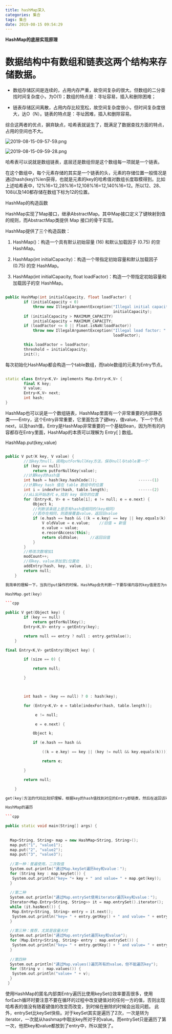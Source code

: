 ```yaml
---
title: hashMap深入
categories: 集合
tags: 集合
date: 2019-08-15 09:54:29
---
```

**HashMap的底层实现原理**

# 数据结构中有数组和链表这两个结构来存储数据。

- 数组存储区间是连续的，占用内存严重，故空间复杂的很大。但数组的二分查找时间复杂度小，为O(1)；数组的特点是：寻址容易，插入和删除困难；

- 链表存储区间离散，占用内存比较宽松，故空间复杂度很小，但时间复杂度很大，达O（N）。链表的特点是：寻址困难，插入和删除容易。

综合这两者的优点，摒弃缺点，哈希表就诞生了，既满足了数据查找方面的特点，占用的空间也不大。

![2019-08-15-09-57-59.png](https://ae01.alicdn.com/kf/H45f5eb34332749f1a23abbecfe8949c0T.png)

![2019-08-15-09-59-28.png](https://ae01.alicdn.com/kf/H095c3d1c12044540af0c10b52861a407X.png)

哈希表可以说就是数组链表，底层还是数组但是这个数组每一项就是一个链表。

在这个数组中，每个元素存储的其实是一个链表的头，元素的存储位置一般情况是通过hash(key)%len获得，也就是元素的key的哈希值对数组长度取模得到。比如上述哈希表中，12%16=12,28%16=12,108%16=12,140%16=12。所以12、28、108以及140都存储在数组下标为12的位置。

HashMap的构造函数

HashMap实现了Map接口，继承AbstractMap。其中Map接口定义了键映射到值的规则，而AbstractMap类提供 Map 接口的骨干实现。

HashMap提供了三个构造函数：

1. HashMap()：构造一个具有默认初始容量 (16) 和默认加载因子 (0.75) 的空 HashMap。

2. HashMap(int initialCapacity)：构造一个带指定初始容量和默认加载因子 (0.75) 的空 HashMap。

3. HashMap(int initialCapacity, float loadFactor)：构造一个带指定初始容量和加载因子的空 HashMap。

```cpp

public HashMap(int initialCapacity, float loadFactor) {
        if (initialCapacity < 0)
            throw new IllegalArgumentException("Illegal initial capacity: " +
                                               initialCapacity);
        if (initialCapacity > MAXIMUM_CAPACITY)
            initialCapacity = MAXIMUM_CAPACITY;
        if (loadFactor <= 0 || Float.isNaN(loadFactor))
            throw new IllegalArgumentException("Illegal load factor: " +
                                               loadFactor);

        this.loadFactor = loadFactor;
        threshold = initialCapacity;
        init();

```
每次初始化HashMap都会构造一个table数组，而table数组的元素为Entry节点。

```cpp

static class Entry<K,V> implements Map.Entry<K,V> {
        final K key;
        V value;
        Entry<K,V> next;
        int hash;
}

```
HashMap也可以说是一个数组链表，HashMap里面有一个非常重要的内部静态类——Entry，这个Entry非常重要，它里面包含了键key，值value，下一个节点next，以及hash值，Entry是HashMap非常重要的一个基础Bean，因为所有的内容都存在Entry里面，HashMap的本质可以理解为 Entry[ ] 数组。

HashMap.put(key,value)

```cpp

public V put(K key, V value) {
        //当key为null，调用putForNullKey方法，保存null与table第一个`        位置中，这是HashMap允许为null的原因
        if (key == null)
            return putForNullKey(value);
        //计算key的hash值
        int hash = hash(key.hashCode());                  ------(1)
        //计算key hash 值在 table 数组中的位置
        int i = indexFor(hash, table.length);             ------(2)
        //从i出开始迭代 e,找到 key 保存的位置
        for (Entry<K, V> e = table[i]; e != null; e = e.next) {
            Object k;
            //判断该条链上是否有hash值相同的(key相同)
            //若存在相同，则直接覆盖value，返回旧value
            if (e.hash == hash && ((k = e.key) == key || key.equals(k))) {
                V oldValue = e.value;    //旧值 = 新值
                e.value = value;
                e.recordAccess(this);
                return oldValue;     //返回旧值
            }
        }
        //修改次数增加1
        modCount++;
        //将key、value添加至i位置处
        addEntry(hash, key, value, i);
        return null;
    }

我简单的理解一下，当执行put操作的时候，HashMap会先判断一下要存储内容的key值是否为null，如果为null，如果为null，则执行putForNullKey方法，这个方法的作用就是将内容存储到Entry[]数组的第一个位置，如果key不为null，则去计算key的hash值，然后对数组长度取模，得到要存储位置的下标，再迭代该数组元素上的链表，看该链表上是否有hash值相同的，如果有hash值相同的，就直接覆盖value的值，如果没有hash值相同的情况，就将该内容存储到链表的表头，最先储存的内容会放在链表的表尾，其实这带代码也顺道解释了HashMap没有Key值相同的情况。这里还有一个情况也要说明一下，会不会出现链表过长的情况？随着要存储的内容越来越多，HashMap里面的东西也越来越多，相同下标的情况也增多，那么迭代链表的也无疑增加了，这会影响数据的查询效率，HashMap对此也做了优化，当HashMap中存储的内容超过数组长度 *loadFactor时，数组就会进行扩容，默认的数组长度是16，loadFactor为加载因子，默认的值为0.75。**对于扩容需要说明的一点就是，扩容是一个非常“消耗”的过程，需要重新计算数据在新数组中的位置，并且将内容复制到新数组中，如果我们预先知道HashMap中的元素个数，预设元素的个数，能有效的提高HashMap的存储效率**。

HashMap.get(key)

```cpp

public V get(Object key) {
        if (key == null)
            return getForNullKey();
        Entry<K,V> entry = getEntry(key);

        return null == entry ? null : entry.getValue();
    }

final Entry<K,V> getEntry(Object key) {

        if (size == 0) {

            return null;

        }

 

        int hash = (key == null) ? 0 : hash(key);

        for (Entry<K,V> e = table[indexFor(hash, table.length)];

             e != null;

             e = e.next) {

            Object k;

            if (e.hash == hash &&

                ((k = e.key) == key || (key != null && key.equals(k))))

                return e;

        }

        return null;

    }

get(key)方法的代码比较好理解，根据key的hash值找到对应的Entry即链表，然后在返回该key值对应的value。

HashMap的遍历

```cpp

public static void main(String[] args) { 
   
   
  Map<String, String> map = new HashMap<String, String>(); 
  map.put("1", "value1"); 
  map.put("2", "value2"); 
  map.put("3", "value3"); 
     
  //第一种：普遍使用，二次取值 
  System.out.println("通过Map.keySet遍历key和value："); 
  for (String key : map.keySet()) { 
   System.out.println("key= "+ key + " and value= " + map.get(key)); 
  } 
     
  //第二种 
  System.out.println("通过Map.entrySet使用iterator遍历key和value："); 
  Iterator<Map.Entry<String, String>> it = map.entrySet().iterator(); 
  while (it.hasNext()) { 
   Map.Entry<String, String> entry = it.next(); 
   System.out.println("key= " + entry.getKey() + " and value= " + entry.getValue()); 
  } 
     
  //第三种：推荐，尤其是容量大时 
  System.out.println("通过Map.entrySet遍历key和value"); 
  for (Map.Entry<String, String> entry : map.entrySet()) { 
   System.out.println("key= " + entry.getKey() + " and value= " + entry.getValue()); 
  } 
   
  //第四种 
  System.out.println("通过Map.values()遍历所有的value，但不能遍历key"); 
  for (String v : map.values()) { 
   System.out.println("value= " + v); 
  } 
 }  　
 ```

 
 使用HashMap的匿名内部类Entry遍历比使用keySet()效率要高很多，使用forEach循环时要注意不要在循环的过程中改变键值对的任何一方的值，否则出现哈希表的值没有随着键值的改变而改变，到时候在删除的时候会出现问题。 此外，entrySet比keySet快些。对于keySet其实是遍历了2次，一次是转为iterator，一次就从hashmap中取出key所对于的value。而entrySet只是遍历了第一次，他把key和value都放到了entry中，所以就快了。